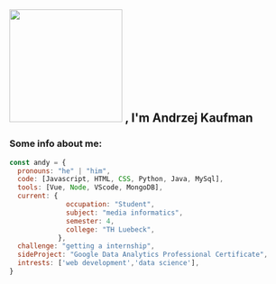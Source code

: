 <h2> <img src="https://media.giphy.com/media/xTiIzJSKB4l7xTouE8/giphy.gif" width="200"> , I'm Andrzej Kaufman  </h2>

### Some info about me: 

```javascript
const andy = {
  pronouns: "he" | "him",
  code: [Javascript, HTML, CSS, Python, Java, MySql],
  tools: [Vue, Node, VScode, MongoDB],
  current: {
              occupation: "Student",
              subject: "media informatics",
              semester: 4,
              college: "TH Luebeck",
            },      
  challenge: "getting a internship",
  sideProject: "Google Data Analytics Professional Certificate", 
  intrests: ['web development','data science'],
}
```

